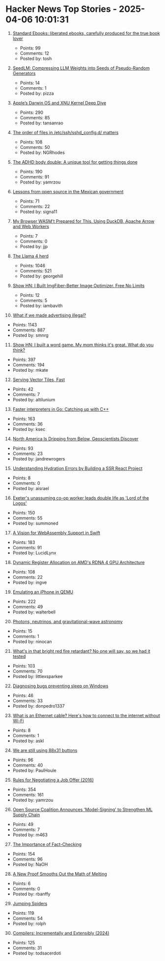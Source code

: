 # Hacker News Top Stories - 2025-04-06 10:01:31

1. [Standard Ebooks: liberated ebooks, carefully produced for the true book lover](https://standardebooks.org)
   - Points: 99
   - Comments: 12
   - Posted by: tosh

2. [SeedLM: Compressing LLM Weights into Seeds of Pseudo-Random Generators](https://machinelearning.apple.com/research/seedlm-compressing)
   - Points: 14
   - Comments: 1
   - Posted by: pizza

3. [Apple’s Darwin OS and XNU Kernel Deep Dive](https://tansanrao.com/blog/2025/04/xnu-kernel-and-darwin-evolution-and-architecture/)
   - Points: 290
   - Comments: 85
   - Posted by: tansanrao

4. [The order of files in /etc/ssh/sshd_config.d/ matters](https://utcc.utoronto.ca/~cks/space/blog/sysadmin/OpenSSHConfigOrderMatters)
   - Points: 108
   - Comments: 50
   - Posted by: NGRhodes

5. [The ADHD body double: A unique tool for getting things done](https://add.org/the-body-double/)
   - Points: 190
   - Comments: 91
   - Posted by: yamrzou

6. [Lessons from open source in the Mexican government](https://lwn.net/Articles/1013776/)
   - Points: 71
   - Comments: 22
   - Posted by: signa11

7. [My Browser WASM't Prepared for This. Using DuckDB, Apache Arrow and Web Workers](https://motifanalytics.medium.com/my-browser-wasmt-prepared-for-this-using-duckdb-apache-arrow-and-web-workers-in-real-life-e3dd4695623d)
   - Points: 7
   - Comments: 0
   - Posted by: jjp

8. [The Llama 4 herd](https://ai.meta.com/blog/llama-4-multimodal-intelligence/)
   - Points: 1046
   - Comments: 521
   - Posted by: georgehill

9. [Show HN: I Built ImgFiber-Better Image Optimizer. Free No Limits](https://www.imgfiber.com/)
   - Points: 12
   - Comments: 5
   - Posted by: iambavith

10. [What if we made advertising illegal?](https://simone.org/advertising/)
   - Points: 1143
   - Comments: 887
   - Posted by: smnrg

11. [Show HN: I built a word game. My mom thinks it's great. What do you think?](https://www.whatsit.today/)
   - Points: 397
   - Comments: 194
   - Posted by: mkate

12. [Serving Vector Tiles, Fast](https://spatialists.ch/posts/2025/04-05-serving-vector-tiles-fast/)
   - Points: 42
   - Comments: 7
   - Posted by: altilunium

13. [Faster interpreters in Go: Catching up with C++](https://planetscale.com/blog/faster-interpreters-in-go-catching-up-with-cpp)
   - Points: 163
   - Comments: 36
   - Posted by: ksec

14. [North America Is Dripping from Below, Geoscientists Discover](https://www.jsg.utexas.edu/news/2025/04/north-america-is-dripping-from-below-geoscientists-discover/)
   - Points: 93
   - Comments: 23
   - Posted by: jandrewrogers

15. [Understanding Hydration Errors by Building a SSR React Project](https://www.propelauth.com/post/understanding-hydration-errors)
   - Points: 8
   - Comments: 0
   - Posted by: aisrael

16. [Exeter's unassuming co-op worker leads double life as 'Lord of the Logos'](https://www.devonlive.com/whats-on/whats-on-news/exeters-unassuming-co-op-worker-10039941)
   - Points: 150
   - Comments: 55
   - Posted by: summoned

17. [A Vision for WebAssembly Support in Swift](https://forums.swift.org/t/pitch-a-vision-for-webassembly-support-in-swift/79060)
   - Points: 183
   - Comments: 91
   - Posted by: LucidLynx

18. [Dynamic Register Allocation on AMD's RDNA 4 GPU Architecture](https://chipsandcheese.com/p/dynamic-register-allocation-on-amds)
   - Points: 108
   - Comments: 22
   - Posted by: ingve

19. [Emulating an iPhone in QEMU](https://eshard.com/posts/emulating-ios-14-with-qemu)
   - Points: 222
   - Comments: 49
   - Posted by: walterbell

20. [Photons, neutrinos, and gravitational-wave astronomy](https://www.as.arizona.edu/~mrenzo/courses/notes-lecture-GWprog.html)
   - Points: 15
   - Comments: 1
   - Posted by: ninocan

21. [What's in that bright red fire retardant? No one will say, so we had it tested](https://laist.com/news/climate-environment/how-much-toxic-heavy-metal-is-in-that-bright-red-fire-retardant-we-had-it-tested-to-find-out)
   - Points: 103
   - Comments: 70
   - Posted by: littlexsparkee

22. [Diagnosing bugs preventing sleep on Windows](https://peteronprogramming.wordpress.com/2025/04/02/diagnosing-bugs-preventing-sleep-on-windows/)
   - Points: 46
   - Comments: 33
   - Posted by: donpedro1337

23. [What is an Ethernet cable? Here's how to connect to the internet without Wi-Fi](https://www.businessinsider.com/guides/tech/what-is-an-ethernet-cable)
   - Points: 8
   - Comments: 1
   - Posted by: askl

24. [We are still using 88x31 buttons](https://ultrasciencelabs.com/lab-notes/why-we-are-still-using-88x31-buttons)
   - Points: 96
   - Comments: 40
   - Posted by: PaulHoule

25. [Rules for Negotiating a Job Offer (2016)](https://haseebq.com/my-ten-rules-for-negotiating-a-job-offer/)
   - Points: 354
   - Comments: 161
   - Posted by: yamrzou

26. [Open Source Coalition Announces 'Model-Signing' to Strengthen ML Supply Chain](https://pypi.org/project/model-signing/)
   - Points: 49
   - Comments: 7
   - Posted by: m463

27. [The Importance of Fact-Checking](https://lithub.com/on-the-episode-that-changed-ira-glasss-this-american-life-forever/)
   - Points: 154
   - Comments: 96
   - Posted by: NaOH

28. [A New Proof Smooths Out the Math of Melting](https://www.quantamagazine.org/a-new-proof-smooths-out-the-math-of-melting-20250331/)
   - Points: 6
   - Comments: 0
   - Posted by: rbanffy

29. [Jumping Spiders](https://digital.tnconservationist.org/publication/?i=663361&article_id=3697028&view=articleBrowser)
   - Points: 119
   - Comments: 54
   - Posted by: rolph

30. [Compilers: Incrementally and Extensibly (2024)](https://okmij.org/ftp/tagless-final/Compiler/index.html)
   - Points: 125
   - Comments: 31
   - Posted by: todsacerdoti

